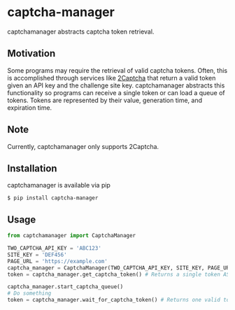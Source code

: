 # captcha-manager

captchamanager abstracts captcha token retrieval.

## Motivation

Some programs may require the retrieval of valid captcha tokens. Often, this is accomplished through services like [2Captcha](https://2captcha.com/enterpage) that return a valid token given an API key and the challenge site key. captchamanager abstracts this functionality so programs can receive a single token or can load a queue of tokens. Tokens are represented by their value, generation time, and expiration time.

## Note

Currently, captchamanager only supports 2Captcha.

## Installation

captchamanager is available via pip

```
$ pip install captcha-manager
```

## Usage

```python
from captchamanager import CaptchaManager

TWO_CAPTCHA_API_KEY = 'ABC123'
SITE_KEY = 'DEF456'
PAGE_URL = 'https://example.com'
captcha_manager = CaptchaManager(TWO_CAPTCHA_API_KEY, SITE_KEY, PAGE_URL)
token = captcha_manager.get_captcha_token() # Returns a single token ASAP

captcha_manager.start_captcha_queue()
# Do something
token = captcha_manager.wait_for_captcha_token() # Returns one valid token from queue
```
